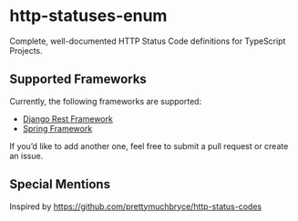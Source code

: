 # http-statuses-enum

Complete, well-documented HTTP Status Code definitions for TypeScript Projects.

## Supported Frameworks

Currently, the following frameworks are supported:

- [Django Rest Framework](https://github.com/encode/django-rest-framework)
- [Spring Framework](https://spring.io)

If you’d like to add another one, feel free to submit a pull request or create an issue.

## Special Mentions

Inspired by https://github.com/prettymuchbryce/http-status-codes
